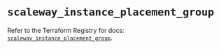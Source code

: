# `scaleway_instance_placement_group`

Refer to the Terraform Registry for docs: [`scaleway_instance_placement_group`](https://registry.terraform.io/providers/scaleway/scaleway/2.49.0/docs/resources/instance_placement_group).
